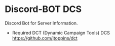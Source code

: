 # Discord-BOT DCS

Discord Bot for Server Information.
- Required DCT (Dynamic Campaign Tools) DCS https://github.com/jtoppins/dct
